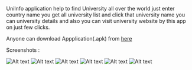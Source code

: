 UniInfo application help to find University all over the world just enter country name you get all university list and click that university name you can university details and also you can visit university website by this app on just few clicks.

Anyone can download Appplication(.apk) from [here](https://drive.google.com/file/d/1qhye_vQ786VZ_4vNmPFny4V4S5M0FoOu/view?usp=sharing)

Screenshots :

![Alt text](https://github.com/Jignesh220/UniInfo/blob/main/screenshot/1.png)
![Alt text](https://github.com/Jignesh220/UniInfo/blob/main/screenshot/2.png)
![Alt text](https://github.com/Jignesh220/UniInfo/blob/main/screenshot/3.png)
![Alt text](https://github.com/Jignesh220/UniInfo/blob/main/screenshot/4.png)
![Alt text](https://github.com/Jignesh220/UniInfo/blob/main/screenshot/5.png)
![Alt text](https://github.com/Jignesh220/UniInfo/blob/main/screenshot/v.gif)
 
